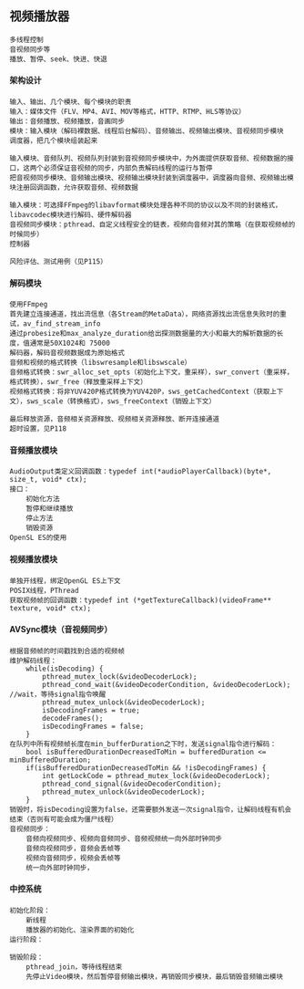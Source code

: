 ## 视频播放器

    多线程控制
    音视频同步等
    播放、暂停、seek、快进、快退

#### 架构设计

    输入、输出、几个模块、每个模块的职责
    输入：媒体文件（FLV、MP4、AVI、MOV等格式，HTTP、RTMP、HLS等协议）
    输出：音频播放、视频播放，音画同步
    模块：输入模块（解码裸数据、线程后台解码）、音频输出、视频输出模块、音视频同步模块
    调度器，把几个模块组装起来

    输入模块、音频队列、视频队列封装到音视频同步模块中，为外面提供获取音频、视频数据的接口，这两个必须保证音视频的同步，内部负责解码线程的运行与暂停
    把音视频同步模块、音频输出模块、视频输出模块封装到调度器中，调度器向音频、视频输出模块注册回调函数，允许获取音频、视频数据

    输入模块：可选择FFmpeg的libavformat模块处理各种不同的协议以及不同的封装格式，libavcodec模块进行解码、硬件解码器
    音视频同步模块：pthread、自定义线程安全的链表，视频向音频对其的策略（在获取视频帧的时候同步）
    控制器

    风险评估、测试用例（见P115）

#### 解码模块

    使用FFmpeg
    首先建立连接通道，找出流信息（各Stream的MetaData），网络资源找出流信息失败时的重试，av_find_stream_info
    通过probesize和max_analyze_duration给出探测数据量的大小和最大的解析数据的长度，值通常是50X1024和 75000
    解码器，解码音视频数据成为原始格式
    音频和视频的格式转换（libswresample和libswscale）
    音频格式转换：swr_alloc_set_opts（初始化上下文，重采样），swr_convert（重采样，格式转换），swr_free（释放重采样上下文）
    视频格式转换：将非YUV420P格式转换为YUV420P，sws_getCachedContext（获取上下文），sws_scale（转换格式），sws_freeContext（销毁上下文）

    最后释放资源，音频相关资源释放、视频相关资源释放、断开连接通道
    超时设置，见P118

#### 音频播放模块

    AudioOutput类定义回调函数：typedef int(*audioPlayerCallback)(byte*, size_t, void* ctx);
    接口：
        初始化方法
        暂停和继续播放
        停止方法
        销毁资源
    OpenSL ES的使用

#### 视频播放模块

    单独开线程，绑定OpenGL ES上下文
    POSIX线程，PThread
    获取视频帧的回调函数：typedef int (*getTextureCallback)(videoFrame** texture, void* ctx);

#### AVSync模块（音视频同步）

    根据音频帧的时间戳找到合适的视频帧
    维护解码线程：
        while(isDecoding) {
            pthread_mutex_lock(&videoDecoderLock);
            pthread_cond_wait(&videoDecoderCondition, &videoDecoderLock);   //wait，等待signal指令唤醒
            pthread_mutex_unlock(&videoDecoderLock);
            isDecodingFrames = true;
            decodeFrames();
            isDecodingFrames = false;
        }
    在队列中所有视频帧长度在min_bufferDuration之下时，发送signal指令进行解码：
        bool isBufferedDurationDecreasedToMin = bufferedDuration <= minBufferedDuration;
        if(isBufferedDurationDecreasedToMin && !isDecodingFrames) {
            int getLockCode = pthread_mutex_lock(&videoDecoderLock);
            pthread_cond_signal(&videoDecoderCondition);
            pthread_mutex_unlock(&videoDecoderLock);
        }
    销毁时，将isDecoding设置为false，还需要额外发送一次signal指令，让解码线程有机会结束（否则有可能会成为僵尸线程）
    音视频同步：
        音频向视频同步、视频向音频同步、音频视频统一向外部时钟同步
        音频向视频同步，音频会丢帧等
        视频向音频同步，视频会丢帧等
        统一向外部时钟同步，

#### 中控系统

    初始化阶段：
        新线程
        播放器的初始化、渲染界面的初始化
    运行阶段：

    销毁阶段：
        pthread_join，等待线程结束
        先停止Video模块，然后暂停音频输出模块，再销毁同步模块，最后销毁音频输出模块